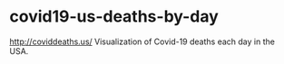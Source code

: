 # covid19-us-deaths-by-day
http://coviddeaths.us/ 
Visualization of Covid-19 deaths each day in the USA. 
